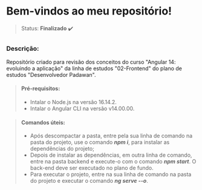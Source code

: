 # Bem-vindos ao meu repositório!

>Status: **Finalizado** ✔️

##

### **Descrição:** 

Repositório criado para revisão dos conceitos do curso "Angular 14: evoluindo a aplicação" da linha de estudos "02-Frontend" do plano de estudos "Desenvolvedor Padawan".

> #### **Pré-requisitos:** 
> - Intalar o Node.js na versão 16.14.2.
> - Intalar o Angular CLI na versão v14.00.00.

> #### **Comandos úteis:**
> - Após descompactar a pasta, entre pela sua linha de comando na pasta do projeto, use o comando ***npm i***, para instalar as dependências do projeto;
> - Depois de instalar as dependências, em outra linha de comando, entre na pasta backend e execute-o com o comando ***npm start***. O back-end deve ser executado no plano de fundo.
> - Para executar o projeto, entre na sua linha de comando na pasta do projeto e executar o comando ***ng serve --o***.
